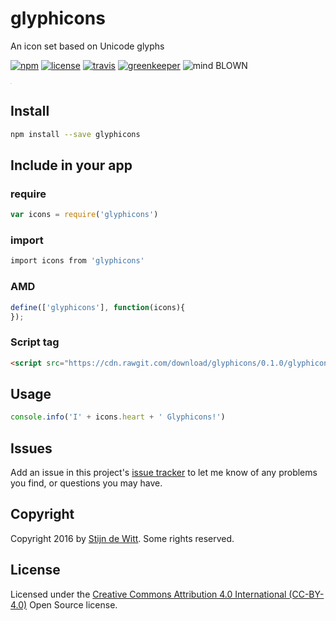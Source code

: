 # glyphicons
An icon set based on Unicode glyphs

[![npm](https://img.shields.io/npm/v/glyphicons.svg)](https://npmjs.com/package/glyphicons)
[![license](https://img.shields.io/npm/l/glyphicons.svg)](https://creativecommons.org/licenses/by/4.0/)
[![travis](https://img.shields.io/travis/Download/glyphicons.svg)](https://travis-ci.org/Download/glyphicons)
[![greenkeeper](https://img.shields.io/david/Download/glyphicons.svg)](https://greenkeeper.io/)
![mind BLOWN](https://img.shields.io/badge/mind-BLOWN-ff69b4.svg)

<sup><sub><sup><sub>.</sub></sup></sub></sup>

## Install
```sh
npm install --save glyphicons
```

## Include in your app

### require
```js
var icons = require('glyphicons')
```

### import
```sh
import icons from 'glyphicons'
```

### AMD
```js
define(['glyphicons'], function(icons){
});
```

### Script tag
```html
<script src="https://cdn.rawgit.com/download/glyphicons/0.1.0/glyphicons.js"></script>
```

## Usage
```js
console.info('I' + icons.heart + ' Glyphicons!')
```

## Issues
Add an issue in this project's [issue tracker](https://github.com/download/glyphicons/issues)
to let me know of any problems you find, or questions you may have.

## Copyright
Copyright 2016 by [Stijn de Witt](http://StijnDeWitt.com). Some rights reserved.

## License
Licensed under the [Creative Commons Attribution 4.0 International (CC-BY-4.0)](https://creativecommons.org/licenses/by/4.0/) Open Source license.
